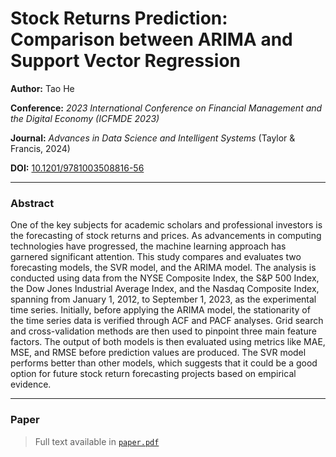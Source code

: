# Stock Returns Prediction: Comparison between ARIMA and Support Vector Regression

**Author:** Tao He 

**Conference:** *2023 International Conference on Financial Management and the Digital Economy (ICFMDE 2023)*  

**Journal:** *Advances in Data Science and Intelligent Systems* (Taylor & Francis, 2024)

**DOI:** [10.1201/9781003508816-56](https://doi.org/10.1201/9781003508816-56)  


---

### Abstract
One of the key subjects for academic scholars and professional investors is the forecasting of
stock returns and prices. As advancements in computing technologies have progressed, the machine
learning approach has garnered significant attention. This study compares and evaluates two forecasting
models, the SVR model, and the ARIMA model. The analysis is conducted using data from the NYSE
Composite Index, the S&P 500 Index, the Dow Jones Industrial Average Index, and the Nasdaq Composite
Index, spanning from January 1, 2012, to September 1, 2023, as the experimental time series. Initially,
before applying the ARIMA model, the stationarity of the time series data is verified through ACF and
PACF analyses. Grid search and cross-validation methods are then used to pinpoint three main feature
factors. The output of both models is then evaluated using metrics like MAE, MSE, and RMSE before
prediction values are produced. The SVR model performs better than other models, which suggests that it
could be a good option for future stock return forecasting projects based on empirical evidence.

---

### Paper
> Full text available in [`paper.pdf`](./paper.pdf)

